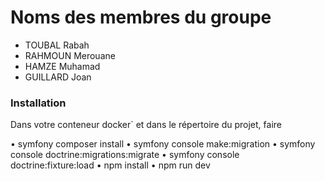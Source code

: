 
# Noms des membres du groupe

- TOUBAL Rabah
- RAHMOUN Merouane
- HAMZE Muhamad
- GUILLARD Joan

### Installation

Dans votre conteneur docker` et dans le répertoire du projet, faire

• symfony composer install
• symfony console make:migration
• symfony console doctrine:migrations:migrate
• symfony console doctrine:fixture:load
• npm install
• npm run dev